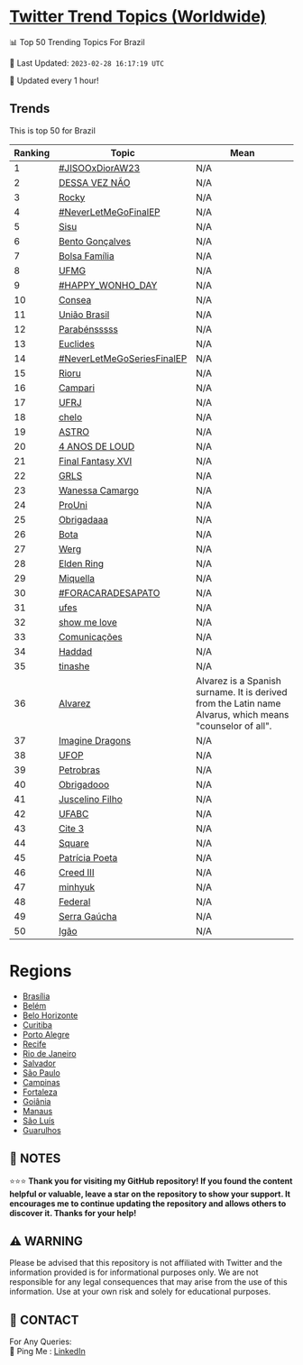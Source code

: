 [Twitter Trend Topics (Worldwide)](https://github.com/ErcinDedeoglu/Twitter-Trend-Topics)
==========


📊 Top 50 Trending Topics For Brazil

📆 Last Updated: `2023-02-28 16:17:19 UTC`

🔧 Updated every 1 hour!


## Trends

This is top 50 for Brazil

| Ranking | Topic | Mean |
| ------- | ------------ | ------------ |
| 1 | [#JISOOxDiorAW23](http://twitter.com/search?q=%23JISOOxDiorAW23) | N/A |
| 2 | [DESSA VEZ NÃO](http://twitter.com/search?q=DESSA+VEZ+N%c3%83O) | N/A |
| 3 | [Rocky](http://twitter.com/search?q=Rocky) | N/A |
| 4 | [#NeverLetMeGoFinalEP](http://twitter.com/search?q=%23NeverLetMeGoFinalEP) | N/A |
| 5 | [Sisu](http://twitter.com/search?q=Sisu) | N/A |
| 6 | [Bento Gonçalves](http://twitter.com/search?q=Bento+Gon%c3%a7alves) | N/A |
| 7 | [Bolsa Família](http://twitter.com/search?q=Bolsa+Fam%c3%adlia) | N/A |
| 8 | [UFMG](http://twitter.com/search?q=UFMG) | N/A |
| 9 | [#HAPPY_WONHO_DAY](http://twitter.com/search?q=%23HAPPY_WONHO_DAY) | N/A |
| 10 | [Consea](http://twitter.com/search?q=Consea) | N/A |
| 11 | [União Brasil](http://twitter.com/search?q=Uni%c3%a3o+Brasil) | N/A |
| 12 | [Parabénsssss](http://twitter.com/search?q=Parab%c3%a9nsssss) | N/A |
| 13 | [Euclides](http://twitter.com/search?q=Euclides) | N/A |
| 14 | [#NeverLetMeGoSeriesFinalEP](http://twitter.com/search?q=%23NeverLetMeGoSeriesFinalEP) | N/A |
| 15 | [Rioru](http://twitter.com/search?q=Rioru) | N/A |
| 16 | [Campari](http://twitter.com/search?q=Campari) | N/A |
| 17 | [UFRJ](http://twitter.com/search?q=UFRJ) | N/A |
| 18 | [chelo](http://twitter.com/search?q=chelo) | N/A |
| 19 | [ASTRO](http://twitter.com/search?q=ASTRO) | N/A |
| 20 | [4 ANOS DE LOUD](http://twitter.com/search?q=4+ANOS+DE+LOUD) | N/A |
| 21 | [Final Fantasy XVI](http://twitter.com/search?q=Final+Fantasy+XVI) | N/A |
| 22 | [GRLS](http://twitter.com/search?q=GRLS) | N/A |
| 23 | [Wanessa Camargo](http://twitter.com/search?q=Wanessa+Camargo) | N/A |
| 24 | [ProUni](http://twitter.com/search?q=ProUni) | N/A |
| 25 | [Obrigadaaa](http://twitter.com/search?q=Obrigadaaa) | N/A |
| 26 | [Bota](http://twitter.com/search?q=Bota) | N/A |
| 27 | [Werg](http://twitter.com/search?q=Werg) | N/A |
| 28 | [Elden Ring](http://twitter.com/search?q=Elden+Ring) | N/A |
| 29 | [Miquella](http://twitter.com/search?q=Miquella) | N/A |
| 30 | [#FORACARADESAPATO](http://twitter.com/search?q=%23FORACARADESAPATO) | N/A |
| 31 | [ufes](http://twitter.com/search?q=ufes) | N/A |
| 32 | [show me love](http://twitter.com/search?q=show+me+love) | N/A |
| 33 | [Comunicações](http://twitter.com/search?q=Comunica%c3%a7%c3%b5es) | N/A |
| 34 | [Haddad](http://twitter.com/search?q=Haddad) | N/A |
| 35 | [tinashe](http://twitter.com/search?q=tinashe) | N/A |
| 36 | [Alvarez](http://twitter.com/search?q=Alvarez) | Alvarez is a Spanish surname. It is derived from the Latin name Alvarus, which means "counselor of all". |
| 37 | [Imagine Dragons](http://twitter.com/search?q=Imagine+Dragons) | N/A |
| 38 | [UFOP](http://twitter.com/search?q=UFOP) | N/A |
| 39 | [Petrobras](http://twitter.com/search?q=Petrobras) | N/A |
| 40 | [Obrigadooo](http://twitter.com/search?q=Obrigadooo) | N/A |
| 41 | [Juscelino Filho](http://twitter.com/search?q=Juscelino+Filho) | N/A |
| 42 | [UFABC](http://twitter.com/search?q=UFABC) | N/A |
| 43 | [Cite 3](http://twitter.com/search?q=Cite+3) | N/A |
| 44 | [Square](http://twitter.com/search?q=Square) | N/A |
| 45 | [Patrícia Poeta](http://twitter.com/search?q=Patr%c3%adcia+Poeta) | N/A |
| 46 | [Creed III](http://twitter.com/search?q=Creed+III) | N/A |
| 47 | [minhyuk](http://twitter.com/search?q=minhyuk) | N/A |
| 48 | [Federal](http://twitter.com/search?q=Federal) | N/A |
| 49 | [Serra Gaúcha](http://twitter.com/search?q=Serra+Ga%c3%bacha) | N/A |
| 50 | [Igão](http://twitter.com/search?q=Ig%c3%a3o) | N/A |



# Regions

* [Brasília](</Brazil/Brasília.md>)
* [Belém](</Brazil/Belém.md>)
* [Belo Horizonte](</Brazil/Belo Horizonte.md>)
* [Curitiba](</Brazil/Curitiba.md>)
* [Porto Alegre](</Brazil/Porto Alegre.md>)
* [Recife](</Brazil/Recife.md>)
* [Rio de Janeiro](</Brazil/Rio de Janeiro.md>)
* [Salvador](</Brazil/Salvador.md>)
* [São Paulo](</Brazil/São Paulo.md>)
* [Campinas](</Brazil/Campinas.md>)
* [Fortaleza](</Brazil/Fortaleza.md>)
* [Goiânia](</Brazil/Goiânia.md>)
* [Manaus](</Brazil/Manaus.md>)
* [São Luís](</Brazil/São Luís.md>)
* [Guarulhos](</Brazil/Guarulhos.md>)



## 📝 NOTES

⭐⭐⭐ **Thank you for visiting my GitHub repository! If you found the content helpful or valuable, leave a star on the repository to show your support. It encourages me to continue updating the repository and allows others to discover it. Thanks for your help!**


## ⚠️ WARNING

Please be advised that this repository is not affiliated with Twitter and the information provided is for informational purposes only. We are not responsible for any legal consequences that may arise from the use of this information. Use at your own risk and solely for educational purposes.


## 📨 CONTACT

 For Any Queries:  
            🏓 Ping Me : [LinkedIn](https://www.linkedin.com/in/ercindedeoglu/)
